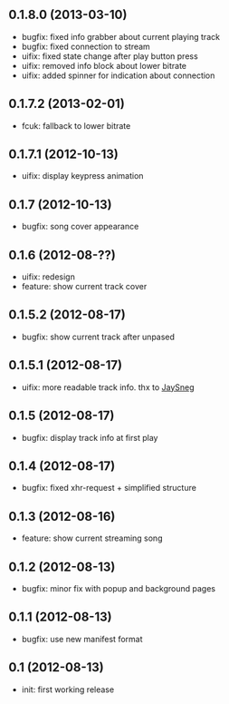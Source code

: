 ## 0.1.8.0 (2013-03-10)

  * bugfix: fixed info grabber about current playing track
  * bugfix: fixed connection to stream
  * uifix: fixed state change after play button press
  * uifix: removed info block about lower bitrate
  * uifix: added spinner for indication about connection

## 0.1.7.2 (2013-02-01)

  * fcuk: fallback to lower bitrate

## 0.1.7.1 (2012-10-13)

  * uifix: display keypress animation

## 0.1.7 (2012-10-13)

  * bugfix: song cover appearance

## 0.1.6 (2012-08-??)
  * uifix: redesign
  * feature: show current track cover

## 0.1.5.2 (2012-08-17)

  * bugfix: show current track after unpased

## 0.1.5.1 (2012-08-17)

  * uifix: more readable track info. thx to [JaySneg](https://github.com/jaysneg)

## 0.1.5 (2012-08-17)

  * bugfix: display track info at first play

## 0.1.4 (2012-08-17)

  * bugfix: fixed xhr-request + simplified structure

## 0.1.3 (2012-08-16)

  * feature: show current streaming song

## 0.1.2 (2012-08-13)

  * bugfix: minor fix with popup and background pages

## 0.1.1 (2012-08-13)

  * bugfix: use new manifest format

## 0.1 (2012-08-13)

  * init: first working release

